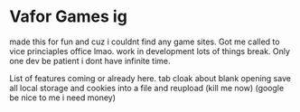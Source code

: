 # Vafor Games ig
made this for fun and cuz i couldnt find any game sites. 
Got me called to vice princiaples office lmao.
work in development lots of things break. 
Only one dev be patient i dont have infinite time. 

List of features coming or already here. 
tab cloak 
about blank opening
save all local storage and cookies into a file and reupload (kill me now)
(google be nice to me i need money)